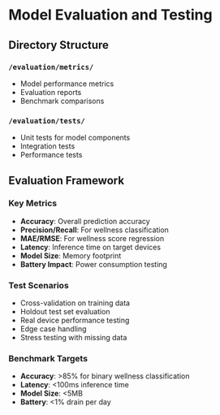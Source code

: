 # Model Evaluation and Testing

## Directory Structure

### `/evaluation/metrics/`

- Model performance metrics
- Evaluation reports
- Benchmark comparisons

### `/evaluation/tests/`

- Unit tests for model components
- Integration tests
- Performance tests

## Evaluation Framework

### Key Metrics

- **Accuracy**: Overall prediction accuracy
- **Precision/Recall**: For wellness classification
- **MAE/RMSE**: For wellness score regression
- **Latency**: Inference time on target devices
- **Model Size**: Memory footprint
- **Battery Impact**: Power consumption testing

### Test Scenarios

- Cross-validation on training data
- Holdout test set evaluation
- Real device performance testing
- Edge case handling
- Stress testing with missing data

### Benchmark Targets

- **Accuracy**: >85% for binary wellness classification
- **Latency**: <100ms inference time
- **Model Size**: <5MB
- **Battery**: <1% drain per day
